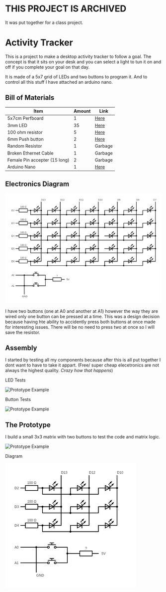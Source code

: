 # THIS PROJECT IS ARCHIVED
It was put together for a class project. 

# Activity Tracker

This is a project to make a desktop activity tracker to follow a goal. 
The concept is that it sits on your desk and you can select a light to tun it on and off if you complete your goal on that day.

It is made of a 5x7 grid of LEDs and two buttons to program it. And to control all this stuff I have attached an arduino nano.

## Bill of Materials

| Item | Amount | Link |
| ---- | ---- | ---- |
| 5x7cm Perfboard | 1 | [Here](https://www.addicore.com/5x7-Perfboard-p/ad253.htm) |
| 3mm LED | 35 | [Here](https://www.amazon.com/gp/product/B07HDYFPSX/ref=ppx_yo_dt_b_asin_title_o00_s00) |
| 100 ohm resistor | 5 | [Here](https://www.addicore.com/100-Ohm-1-4W-Metal-Film-Precision-Resistor-p/r26100s.htm) |
| 6mm Push button | 2 | [Here](https://www.addicore.com/Small-6x6x5mm-Tact-Mini-Push-Button-Switch-p/140.htm) |
| Random Resistor | 1 | Garbage |
| Broken Ethernet Cable | 1 | Garbage |
| Female Pin accepter (15 long) | 2 | Garbage |
| Arduino Nano | 1 | [Here](https://www.addicore.com/Nano-3p0-p/239.htm) |

## Electronics Diagram

![Prototype Diagram](/images/MatrixDiagram.png)

I have two buttons (one at A0 and another at A1) however the way they are wired only one button can be pressed at a time. 
This was a design decision because having hte ability to accidently press both buttons at once made for interesting issues. 
There will be no need to press two at once so I will save the resistor. 

## Assembly

I started by testing all my components because after this is all put together I dont want to have to take it appart. 
(Free/ super cheap elecetronics are not always the highest quality. *Crazy how that happens*)

LED Tests

![Prototype Example](/images/LEDtest.gif)

Button Tests

![Prototype Example](/images/ButtonTest.gif)

## The Prototype

I build a small 3x3 matrix with two buttons to test the code and matrix logic.

![Prototype Example](/images/Prototype.gif)

Diagram

![Prototype Diagram](/images/PrototypeDiagram.png)

